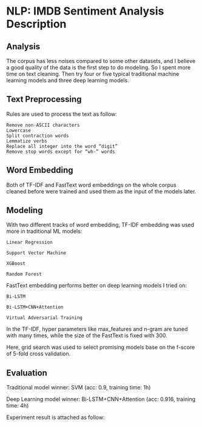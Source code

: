 # NLP: IMDB Sentiment Analysis Description

## Analysis

The corpus has less noises compared to some other datasets, and I believe a good quality of the data is the first step to do modeling. So I spent more time on text cleaning. Then try four or five typical traditional machine learning models and three deep learning models.

## Text Preprocessing

Rules are used to process the text as follow:

    Remove non-ASCII characters
    Lowercase
    Split contraction words 
    Lemmatize verbs
    Replace all integer into the word “digit” 
    Remove stop words except for “wh-” words

## Word Embedding
Both of TF-IDF and FastText word embeddings on the whole corpus cleaned before were trained and used them as the input of the models later.

## Modeling
With two different tracks of word embedding, TF-IDF embedding was used more in traditional ML models:

    Linear Regression

    Support Vector Machine

    XGBoost

    Random Forest

FastText embedding performs better on deep learning models I tried on: 
    
    Bi-LSTM

    Bi-LSTM+CNN+Attention

    Virtual Adversarial Training

In the TF-IDF, hyper parameters like max_features and n-gram are tuned with many times, while the size of the FastText is fixed with 300.

Here, grid search was used to select promising models base on the f-score of 5-fold cross validation.

## Evaluation

Traditional model winner:  SVM   (acc: 0.9, training time: 1h)

Deep Learning model winner:  Bi-LSTM+CNN+Attention   (acc: 0.916, training time: 4h)

Experiment result is attached as follow:



